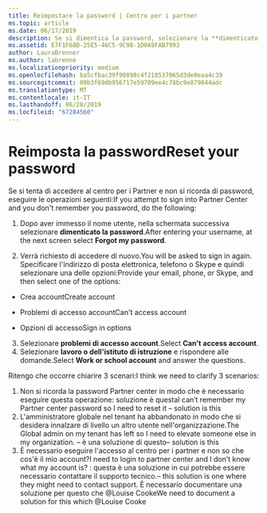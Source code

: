 ```yaml
---
title: Reimpostare la password | Centro per i partner
ms.topic: article
ms.date: 06/17/2019
description: Se si dimentica la password, selezionare la **dimenticato la password** collegamento.
ms.assetid: E7F1F68D-25E5-46C5-9C98-1D0A9FAB7993
author: LauraBrenner
ms.author: labrenne
ms.localizationpriority: medium
ms.openlocfilehash: ba5cfbac39f90898c4f218537065d3de0eaa4c39
ms.sourcegitcommit: 09b3f69db956717e59709ee4c78bc9e879844adc
ms.translationtype: MT
ms.contentlocale: it-IT
ms.lasthandoff: 06/20/2019
ms.locfileid: "67284560"
---
```

# <a name="reset-your-password"></a><span data-ttu-id="e9e97-103">Reimposta la password</span><span class="sxs-lookup"><span data-stu-id="e9e97-103">Reset your password</span></span>

<span data-ttu-id="e9e97-104">Se si tenta di accedere al centro per i Partner e non si ricorda di password, eseguire le operazioni seguenti:</span><span class="sxs-lookup"><span data-stu-id="e9e97-104">If you attempt to sign into Partner Center and you don't remember you password, do the following:</span></span>

1. <span data-ttu-id="e9e97-105">Dopo aver immesso il nome utente, nella schermata successiva selezionare **dimenticato la password**.</span><span class="sxs-lookup"><span data-stu-id="e9e97-105">After entering your username, at the next screen select **Forgot my password**.</span></span>

2. <span data-ttu-id="e9e97-106">Verrà richiesto di accedere di nuovo.</span><span class="sxs-lookup"><span data-stu-id="e9e97-106">You will be asked to sign in again.</span></span> <span data-ttu-id="e9e97-107">Specificare l'indirizzo di posta elettronica, telefono o Skype e quindi selezionare una delle opzioni:</span><span class="sxs-lookup"><span data-stu-id="e9e97-107">Provide your email, phone, or Skype, and then select one of the options:</span></span>

- <span data-ttu-id="e9e97-108">Crea account</span><span class="sxs-lookup"><span data-stu-id="e9e97-108">Create account</span></span>

- <span data-ttu-id="e9e97-109">Problemi di accesso account</span><span class="sxs-lookup"><span data-stu-id="e9e97-109">Can't access account</span></span>

- <span data-ttu-id="e9e97-110">Opzioni di accesso</span><span class="sxs-lookup"><span data-stu-id="e9e97-110">Sign in options</span></span>

3. <span data-ttu-id="e9e97-111">Selezionare **problemi di accesso account**.</span><span class="sxs-lookup"><span data-stu-id="e9e97-111">Select **Can't access account**.</span></span>
4. <span data-ttu-id="e9e97-112">Selezionare **lavoro o dell'istituto di istruzione** e rispondere alle domande.</span><span class="sxs-lookup"><span data-stu-id="e9e97-112">Select **Work or school account** and answer the questions.</span></span>

















<span data-ttu-id="e9e97-113">Ritengo che occorre chiarire 3 scenari:</span><span class="sxs-lookup"><span data-stu-id="e9e97-113">I think we need to clarify 3 scenarios:</span></span>
1.  <span data-ttu-id="e9e97-114">Non si ricorda la password Partner center in modo che è necessario eseguire questa operazione: soluzione è questa</span><span class="sxs-lookup"><span data-stu-id="e9e97-114">I can’t remember my Partner center password so I need to reset it – solution is this</span></span>
2.  <span data-ttu-id="e9e97-115">L'amministratore globale nel tenant ha abbandonato in modo che si desidera innalzare di livello un altro utente nell'organizzazione.</span><span class="sxs-lookup"><span data-stu-id="e9e97-115">The Global admin on my tenant has left so I need to elevate someone else in my organization.</span></span> <span data-ttu-id="e9e97-116">– è una soluzione di questo</span><span class="sxs-lookup"><span data-stu-id="e9e97-116">– solution is this</span></span>
3.  <span data-ttu-id="e9e97-117">È necessario eseguire l'accesso al centro per i partner e non so che cos'è il mio account?</span><span class="sxs-lookup"><span data-stu-id="e9e97-117">I need to login to partner center and I don’t know what my account is?</span></span> <span data-ttu-id="e9e97-118">: questa è una soluzione in cui potrebbe essere necessario contattare il supporto tecnico.</span><span class="sxs-lookup"><span data-stu-id="e9e97-118">– this solution is one where they might need to contact support.</span></span>  <span data-ttu-id="e9e97-119">È necessario documentare una soluzione per questo che @Louise Cooke</span><span class="sxs-lookup"><span data-stu-id="e9e97-119">We need to document a solution for this which @Louise Cooke</span></span>
